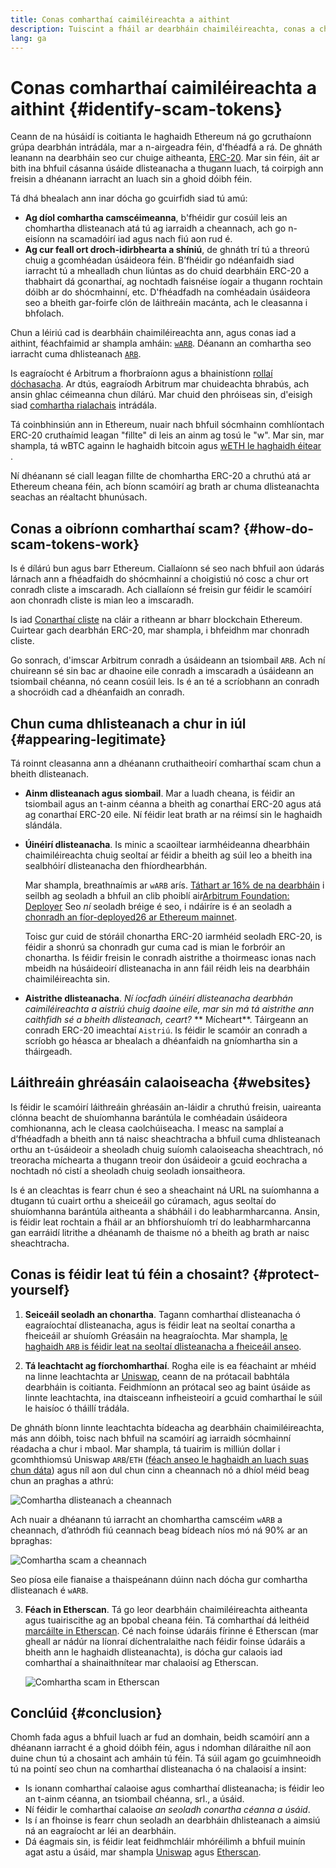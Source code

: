 ```yaml
---
title: Conas comharthaí caimiléireachta a aithint
description: Tuiscint a fháil ar dearbháin chaimiléireachta, conas a chuireann siad i gcéill go bhfuil siad fíor, agus conas iad a sheachaint.
lang: ga
---
```


# Conas comharthaí caimiléireachta a aithint {#identify-scam-tokens}

Ceann de na húsáidí is coitianta le haghaidh Ethereum ná go gcruthaíonn grúpa dearbhán intrádála, mar a n-airgeadra féin, d'fhéadfá a rá. De ghnáth leanann na dearbháin seo cur chuige aitheanta, [ERC-20](/developers/docs/standards/tokens/erc-20/). Mar sin féin, áit ar bith ina bhfuil cásanna úsáide dlisteanacha a thugann luach, tá coirpigh ann freisin a dhéanann iarracht an luach sin a ghoid dóibh féin.

Tá dhá bhealach ann inar dócha go gcuirfidh siad tú amú:

- **Ag díol comhartha camscéimeanna**, b'fhéidir gur cosúil leis an chomhartha dlisteanach atá tú ag iarraidh a cheannach, ach go n-eisíonn na scamadóirí iad agus nach fiú aon rud é.
- **Ag cur feall ort droch-idirbhearta a shíniú**, de ghnáth trí tú a threorú chuig a gcomhéadan úsáideora féin. B’fhéidir go ndéanfaidh siad iarracht tú a mhealladh chun liúntas as do chuid dearbháin ERC-20 a thabhairt dá gconarthaí, ag nochtadh faisnéise íogair a thugann rochtain dóibh ar do shócmhainní, etc. D'fhéadfadh na comhéadain úsáideora seo a bheith gar-foirfe clón de láithreáin macánta, ach le cleasanna i bhfolach.

Chun a léiriú cad is dearbháin chaimiléireachta ann, agus conas iad a aithint, féachfaimid ar shampla amháin: [`wARB`](https://etherscan.io/token/0xb047c8032b99841713b8e3872f06cf32beb27b82). Déanann an comhartha seo iarracht cuma dhlisteanach [`ARB`](https://etherscan.io/address/0xb50721bcf8d664c30412cfbc6cf7a15145234ad1).

<ExpandableCard
title="Cad é ARB?"
contentPreview=''>

Is eagraíocht é Arbitrum a fhorbraíonn agus a bhainistíonn [rollaí dóchasacha](/developers/docs/scaling/optimistic-rollups/). Ar dtús, eagraíodh Arbitrum mar chuideachta bhrabús, ach ansin ghlac céimeanna chun dílárú. Mar chuid den phróiseas sin, d'eisigh siad [comhartha rialachais](/dao/#token-based-membership) intrádála.

</ExpandableCard>

<ExpandableCard
title="Cén fáth a dtugtar wARB ar an chomhartha scam?"
contentPreview=''>

Tá coinbhinsiún ann in Ethereum, nuair nach bhfuil sócmhainn comhlíontach ERC-20 cruthaímid leagan "fillte" di leis an ainm ag tosú le "w". Mar sin, mar shampla, tá wBTC againn le haghaidh bitcoin agus <a href="https://cointelegraph.com/news/what-is-wrapped-ethereum-weth-and-how-does-it-work">wETH le haghaidh éitear </a>.

Ní dhéanann sé ciall leagan fillte de chomhartha ERC-20 a chruthú atá ar Ethereum cheana féin, ach bíonn scamóirí ag brath ar chuma dlisteanachta seachas an réaltacht bhunúsach.

</ExpandableCard>

## Conas a oibríonn comharthaí scam? {#how-do-scam-tokens-work}

Is é dílárú bun agus barr Ethereum. Ciallaíonn sé seo nach bhfuil aon údarás lárnach ann a fhéadfaidh do shócmhainní a choigistiú nó cosc ​​a chur ort conradh cliste a imscaradh. Ach ciallaíonn sé freisin gur féidir le scamóirí aon chonradh cliste is mian leo a imscaradh.

<ExpandableCard
title="Cad is conarthaí cliste ann?"
contentPreview=''>

Is iad [Conarthaí cliste](/developers/docs/smart-contracts/) na cláir a ritheann ar bharr blockchain Ethereum. Cuirtear gach dearbhán ERC-20, mar shampla, i bhfeidhm mar chonradh cliste.

</ExpandableCard>

Go sonrach, d'imscar Arbitrum conradh a úsáideann an tsiombail `ARB`. Ach ní chuireann sé sin bac ar dhaoine eile conradh a imscaradh a úsáideann an tsiombail chéanna, nó ceann cosúil leis. Is é an té a scríobhann an conradh a shocróidh cad a dhéanfaidh an conradh.

## Chun cuma dhlisteanach a chur in iúl {#appearing-legitimate}

Tá roinnt cleasanna ann a dhéanann cruthaitheoirí comharthaí scam chun a bheith dlisteanach.

- **Ainm dlisteanach agus siombail**. Mar a luadh cheana, is féidir an tsiombail agus an t-ainm céanna a bheith ag conarthaí ERC-20 agus atá ag conarthaí ERC-20 eile. Ní féidir leat brath ar na réimsí sin le haghaidh slándála.

- **Úinéirí dlisteanacha**. Is minic a scaoiltear iarmhéideanna dhearbháin chaimiléireachta chuig seoltaí ar féidir a bheith ag súil leo a bheith ina sealbhóirí dlisteanacha den fhíordhearbhán.

  Mar shampla, breathnaímis ar `wARB` arís. [Táthart ar 16% de na dearbháin](https://etherscan.io/token/0xb047c8032b99841713b8e3872f06cf32beb27b82?a=0x1c8db745abe3c8162119b9ef2c13864cd1fdd72f) i seilbh ag seoladh a bhfuil an clib phoiblí air[Arbitrum Foundation: Deployer](https://etherscan.io/address/0x1c8db745abe3c8162119b9ef2c13864cd1fdd72f) Seo _ní_ seoladh bréige é seo, i ndáiríre is é an seoladh a [chonradh an fíor-deployed26 ar Ethereum mainnet](https://etherscan.io/tx/0x242b50ab4fe9896cb0439cfe6e2321d23feede7eeceb31aa2dbb46fc06ed2670).

  Toisc gur cuid de stóráil chonartha ERC-20 iarmhéid seoladh ERC-20, is féidir a shonrú sa chonradh gur cuma cad is mian le forbróir an chonartha. Is féidir freisin le conradh aistrithe a thoirmeasc ionas nach mbeidh na húsáideoirí dlisteanacha in ann fáil réidh leis na dearbháin chaimiléireachta sin.

- **Aistrithe dlisteanacha**. _Ní íocfadh úinéirí dlisteanacha dearbhán caimiléireachta a aistriú chuig daoine eile, mar sin má tá aistrithe ann caithfidh sé a bheith dlisteanach, ceart?_ ** Mícheart**. Táirgeann an conradh ERC-20 imeachtaí `Aistriú`. Is féidir le scamóir an conradh a scríobh go héasca ar bhealach a dhéanfaidh na gníomhartha sin a tháirgeadh.

## Láithreáin ghréasáin calaoiseacha {#websites}

Is féidir le scamóirí láithreáin ghréasáin an-láidir a chruthú freisin, uaireanta clónna beacht de shuíomhanna barántúla le comhéadain úsáideora comhionanna, ach le cleasa caolchúiseacha. I measc na samplaí a d’fhéadfadh a bheith ann tá naisc sheachtracha a bhfuil cuma dhlisteanach orthu an t-úsáideoir a sheoladh chuig suíomh calaoiseacha sheachtrach, nó treoracha míchearta a thugann treoir don úsáideoir a gcuid eochracha a nochtadh nó cistí a sheoladh chuig seoladh ionsaitheora.

Is é an cleachtas is fearr chun é seo a sheachaint ná URL na suíomhanna a dtugann tú cuairt orthu a sheiceáil go cúramach, agus seoltaí do shuíomhanna barántúla aitheanta a shábháil i do leabharmharcanna. Ansin, is féidir leat rochtain a fháil ar an bhfíorshuíomh trí do leabharmharcanna gan earráidí litrithe a dhéanamh de thaisme nó a bheith ag brath ar naisc sheachtracha.

## Conas is féidir leat tú féin a chosaint? {#protect-yourself}

1. **Seiceáil seoladh an chonartha**. Tagann comharthaí dlisteanacha ó eagraíochtaí dlisteanacha, agus is féidir leat na seoltaí conartha a fheiceáil ar shuíomh Gréasáin na heagraíochta. Mar shampla, [le haghaidh `ARB` is féidir leat na seoltaí dlisteanacha a fheiceáil anseo](https://docs.arbitrum.foundation/deployment-addresses#token).

2. **Tá leachtacht ag fíorchomharthaí**. Rogha eile is ea féachaint ar mhéid na linne leachtachta ar [Uniswap](https://uniswap.org/), ceann de na prótacail babhtála dearbháin is coitianta. Feidhmíonn an prótacal seo ag baint úsáide as linnte leachtachta, ina dtaisceann infheisteoirí a gcuid comharthaí le súil le haisíoc ó tháillí trádála.

De ghnáth bíonn linnte leachtachta bídeacha ag dearbháin chaimiléireachta, más ann dóibh, toisc nach bhfuil na scamóirí ag iarraidh sócmhainní réadacha a chur i mbaol. Mar shampla, tá tuairim is milliún dollar i gcomhthiomsú Uniswap `ARB`/`ETH` ([féach anseo le haghaidh an luach suas chun dáta](https://info.uniswap.org/#/pools/0x755e5a186f0469583bd2e80d1216e02ab88ec6ca)) agus níl aon dul chun cinn a cheannach nó a dhíol méid beag chun an praghas a athrú:

![Comhartha dlisteanach a cheannach](./uniswap-real.png)

Ach nuair a dhéanann tú iarracht an chomhartha camscéim `wARB` a cheannach, d’athródh fiú ceannach beag bídeach níos mó ná 90% ar an bpraghas:

![Comhartha scam a cheannach](./uniswap-scam.png)

Seo píosa eile fianaise a thaispeánann dúinn nach dócha gur comhartha dlisteanach é `wARB`.

3. **Féach in Etherscan**. Tá go leor dearbháin chaimiléireachta aitheanta agus tuairiscithe ag an bpobal cheana féin. Tá comharthaí dá leithéid [marcáilte in Etherscan](https://info.etherscan.com/etherscan-token-reputation/). Cé nach foinse údaráis fírinne é Etherscan (mar gheall ar nádúr na líonraí díchentralaithe nach féidir foinse údaráis a bheith ann le haghaidh dlisteanachta), is dócha gur calaois iad comharthaí a shainaithnítear mar chalaoisí ag Etherscan.

   ![Comhartha scam in Etherscan](./etherscan-scam.png)

## Conclúid {#conclusion}

Chomh fada agus a bhfuil luach ar fud an domhain, beidh scamóirí ann a dhéanann iarracht é a ghoid dóibh féin, agus i ndomhan díláraithe níl aon duine chun tú a chosaint ach amháin tú féin. Tá súil agam go gcuimhneoidh tú na pointí seo chun na comharthaí dlisteanacha ó na chalaoisí a insint:

- Is ionann comharthaí calaoise agus comharthaí dlisteanacha; is féidir leo an t-ainm céanna, an tsiombail chéanna, srl., a úsáid.
- Ní féidir le comharthaí calaoise _an seoladh conartha céanna a úsáid_.
- Is í an fhoinse is fearr chun seoladh an dearbháin dhlisteanach a aimsiú ná an eagraíocht ar léi an dearbháin.
- Dá éagmais sin, is féidir leat feidhmchláir mhóréilimh a bhfuil muinín agat astu a úsáid, mar shampla [Uniswap](https://app.uniswap.org/#/swap) agus [Etherscan](https://etherscan.io/).
